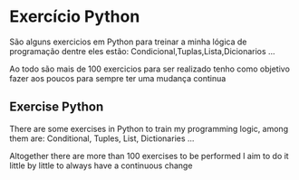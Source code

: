 
# Exercício Python

São alguns exercicios em Python para treinar a minha lógica de programação 
dentre eles estão: Condicional,Tuplas,Lista,Dicionarios ...

Ao todo são mais de 100 exercicios para ser realizado tenho como objetivo fazer aos poucos 
para sempre ter uma mudança continua 






## Exercise Python

There are some exercises in Python to train my programming logic, among them are: Conditional, Tuples, List, Dictionaries ...

Altogether there are more than 100 exercises to be performed I aim to do it little by little to always have a continuous change

